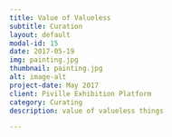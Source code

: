 ```yaml
---
title: Value of Valueless
subtitle: Curation
layout: default
modal-id: 15
date: 2017-05-19
img: painting.jpg
thumbnail: painting.jpg
alt: image-alt
project-date: May 2017
client: Piville Exhibition Platform
category: Curating
description: value of valueless things

---
```

